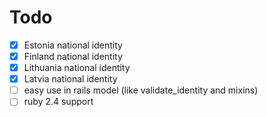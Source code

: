 # Todo

- [x] Estonia national identity
- [x] Finland national identity
- [x] Lithuania national identity
- [x] Latvia national identity
- [ ] easy use in rails model (like validate_identity and mixins)
- [ ] ruby 2.4 support
